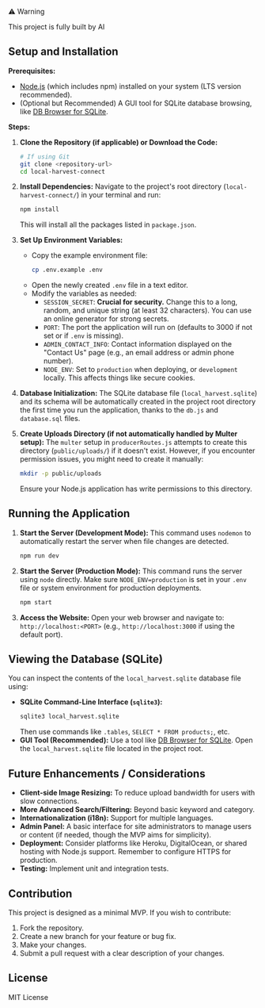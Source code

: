 
⚠️ Warning

This project is fully built by AI

## Setup and Installation

**Prerequisites:**
*   [Node.js](https://nodejs.org/) (which includes npm) installed on your system (LTS version recommended).
*   (Optional but Recommended) A GUI tool for SQLite database browsing, like [DB Browser for SQLite](https://sqlitebrowser.org/).

**Steps:**

1.  **Clone the Repository (if applicable) or Download the Code:**
    ```bash
    # If using Git
    git clone <repository-url>
    cd local-harvest-connect
    ```

2.  **Install Dependencies:**
    Navigate to the project's root directory (`local-harvest-connect/`) in your terminal and run:
    ```bash
    npm install
    ```
    This will install all the packages listed in `package.json`.

3.  **Set Up Environment Variables:**
    *   Copy the example environment file:
        ```bash
        cp .env.example .env
        ```
    *   Open the newly created `.env` file in a text editor.
    *   Modify the variables as needed:
        *   `SESSION_SECRET`: **Crucial for security.** Change this to a long, random, and unique string (at least 32 characters). You can use an online generator for strong secrets.
        *   `PORT`: The port the application will run on (defaults to 3000 if not set or if `.env` is missing).
        *   `ADMIN_CONTACT_INFO`: Contact information displayed on the "Contact Us" page (e.g., an email address or admin phone number).
        *   `NODE_ENV`: Set to `production` when deploying, or `development` locally. This affects things like secure cookies.

4.  **Database Initialization:**
    The SQLite database file (`local_harvest.sqlite`) and its schema will be automatically created in the project root directory the first time you run the application, thanks to the `db.js` and `database.sql` files.

5.  **Create Uploads Directory (if not automatically handled by Multer setup):**
    The `multer` setup in `producerRoutes.js` attempts to create this directory (`public/uploads/`) if it doesn't exist. However, if you encounter permission issues, you might need to create it manually:
    ```bash
    mkdir -p public/uploads
    ```
    Ensure your Node.js application has write permissions to this directory.

## Running the Application

1.  **Start the Server (Development Mode):**
    This command uses `nodemon` to automatically restart the server when file changes are detected.
    ```bash
    npm run dev
    ```

2.  **Start the Server (Production Mode):**
    This command runs the server using `node` directly. Make sure `NODE_ENV=production` is set in your `.env` file or system environment for production deployments.
    ```bash
    npm start
    ```

3.  **Access the Website:**
    Open your web browser and navigate to:
    `http://localhost:<PORT>`
    (e.g., `http://localhost:3000` if using the default port).

## Viewing the Database (SQLite)

You can inspect the contents of the `local_harvest.sqlite` database file using:

*   **SQLite Command-Line Interface (`sqlite3`):**
    ```bash
    sqlite3 local_harvest.sqlite
    ```
    Then use commands like `.tables`, `SELECT * FROM products;`, etc.
*   **GUI Tool (Recommended):**
    Use a tool like [DB Browser for SQLite](https://sqlitebrowser.org/). Open the `local_harvest.sqlite` file located in the project root.

## Future Enhancements / Considerations

*   **Client-side Image Resizing:** To reduce upload bandwidth for users with slow connections.
*   **More Advanced Search/Filtering:** Beyond basic keyword and category.
*   **Internationalization (i18n):** Support for multiple languages.
*   **Admin Panel:** A basic interface for site administrators to manage users or content (if needed, though the MVP aims for simplicity).
*   **Deployment:** Consider platforms like Heroku, DigitalOcean, or shared hosting with Node.js support. Remember to configure HTTPS for production.
*   **Testing:** Implement unit and integration tests.

## Contribution

This project is designed as a minimal MVP. If you wish to contribute:
1.  Fork the repository.
2.  Create a new branch for your feature or bug fix.
3.  Make your changes.
4.  Submit a pull request with a clear description of your changes.

## License

MIT License
